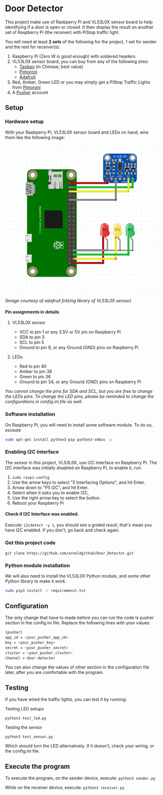 # Door Detector
This project make use of Rasbperry Pi and VL53L0X sensor board to help identifying if a door is open or closed. It then display the result on another set of Raspberry Pi (the receiver) with PiStop traffic light.

You will need at least **2 sets** of the following for the project, 1 set for sender and the rest for receiver(s):
1. Raspberry Pi (Zero W is good enough) with soldered headers.
2. VL53L0X sensor board, you can buy from any of the following sites:
	- [Taobao](https://item.taobao.com/item.htm?spm=a1z09.2.0.0.52372e8dA0IOea&id=544705514491&_u=m2cv9igl140a) (in Chinese, best value)
	- [Pimoroni](https://shop.pimoroni.com/products/adafruit-vl53l0x-time-of-flight-distance-sensor-30-to-1000mm)
	- [Adafruit](https://www.adafruit.com/product/3317)
3. Red, Amber, Green LED or you may simply get a PiStop Traffic Lights from [Pimoroni](https://shop.pimoroni.com/products/pistop-traffic-light-add-on-for-raspberry-pi)
4. A [Pusher](https://pusher.com) account

<!-- ## Brief demo on YouTube video
- [廣東話](https://www.youtube.com/watch?v=FDy4raRLtmA)
- [English](https://www.youtube.com/watch?v=vK2A5rX-TJ4) -->

## Setup
### Hardware setup
With your Rasbperry Pi, VL53L0X sensor board and LEDs on hand, wire them like the following image:

![Hardware Diagram](https://raw.githubusercontent.com/ArnoldGitHub/Door_Detector/master/hardware_wiring.png "Hardware Diagram")

*(Image courtesy of adafruit fritzing library of VL53L0X sensor)*

#### Pin assignments in details
1. VL53L0X sensor
	- VCC to pin 1 or any 3.5V or 5V pin on Raspberry Pi
	- SDA to pin 3
	- SCL to pin 5
	- Ground to pin 9, or any Ground (GND) pins on Raspberry Pi

2. LEDs
	- Red to pin 40
	- Amber to pin 38
	- Green to pin 36
	- Ground to pin 34, or any Ground (GND) pins on Raspberry Pi

*You cannot change the pins for SDA and SCL, but you are free to change the LEDs pins. To change the LED pins, please be reminded to change the configurations in config.ini file as well.*

### Software installation
On Raspberry Pi, you will need to install some software module. To do so, exceute
```bash
sudo apt-get install python3-pip python3-smbus -y

```

### Enabling I2C Interface
The sensor in this project, VL53L0X, use I2C interface on Raspberry Pi. The I2C interface was initially disabled on Raspberry Pi, to enable it, run:
1. `sudo raspi-config`
2. Use the arrow keys to select "5 Interfacing Options", and hit Enter.
3. Arrow down to "P5 I2C", and hit Enter.
4. Select <Yes> when it asks you to enable I2C,
5. Use the right arrow key to select the <Finish> button.
6. Reboot your Raspberry Pi

#### Check if I2C Interface was enabled.
Execute:
```i2cdetect -y 1```, you should see a grided result, that's mean you have I2C enabled. If you don't, go back and check again.

### Get this project code
```
git clone https://github.com/arnoldgithub/Door_Detector.git
```

### Python module installation
We will also need to install the VL53L0X Python module, and some other Python library to make it work.
```bash
sudo pip3 install -r requiremenst.txt
```

## Configuration
The only change that have to made before you can run the code is pusher section in the config.ini file. Replace the following lines with your values:

```bash
[pusher]
app_id = <your_pusher_app_id>
key = <your_pusher_key>
secret = <your_pusher_secret>
cluster = <your_pusher_cluster>
channel = door-detector
```

You can also change the values of other section in the configuration file later, after you are comfortable with the program.

## Testing
If you have wired the traffic lights, you can test it by running:

Testing LED setups
```
python3 test_led.py
```

Testing the sensor
```
python3 test_sensor.py
```

Which should turn the LED alternatively. If it doesn't, check your wiring, or the config.ini file.

## Execute the program
To execute the program, on the sender device, execute:
`python3 sender.py`

While on the receiver device, execute:
`python3 receiver.py`
